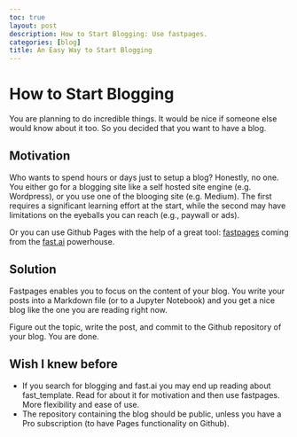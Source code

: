 ```yaml
---
toc: true
layout: post
description: How to Start Blogging: Use fastpages.
categories: [blog]
title: An Easy Way to Start Blogging
---
```

# How to Start Blogging

You are planning to do incredible things. It would be nice if someone else would know about it too. So you decided that you want to have a blog.

## Motivation

Who wants to spend hours or days just to setup a blog? Honestly, no one. You either go for a blogging site like a self hosted site engine (e.g. Wordpress), or you use one of the blooging site (e.g. Medium).
The first requires a significant learning effort at the start, while the second may have limitations on the eyeballs you can reach (e.g., paywall or ads).

Or you can use Github Pages with the help of a great tool: [fastpages](https://fastpages.fast.ai) coming from the [fast.ai](https://www.fast.ai) powerhouse.

## Solution
Fastpages enables you to focus on the content of your blog. You write your posts into a Markdown file (or to a Jupyter Notebook) and you get a nice blog like the one you are reading right now.

Figure out the topic, write the post, and commit to the Github repository of your blog. You are done.


## Wish I knew before

- If you search for blogging and fast.ai you may end up reading about fast_template. Read for about it for motivation and then use fastpages. More flexibility and ease of use.
- The repository containing the blog should be public, unless you have a Pro subscription (to have Pages functionality on Github).

